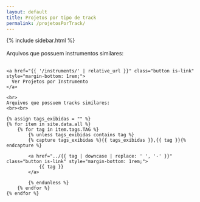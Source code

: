 ```yaml
---
layout: default
title: Projetos por tipo de track
permalink: /projetosPorTrack/
---
```

<meta charset="utf-8">
<main class="main-content">  
  <div class="publication">
    {% include sidebar.html %}

  <div class="container">
    <br>
    Arquivos que possuem instrumentos similares:
    <br><br>

    <a href="{{ '/instruments/' | relative_url }}" class="button is-link" style="margin-bottom: 1rem;">
      Ver Projetos por Instrumento
    </a>

    <br>
    Arquivos que possuem tracks similares:
    <br><br>

    {% assign tags_exibidas = "" %}
    {% for item in site.data.all %}
        {% for tag in item.tags.TAG %}
            {% unless tags_exibidas contains tag %}
            {% capture tags_exibidas %}{{ tags_exibidas }},{{ tag }}{% endcapture %}

            <a href="../{{ tag | downcase | replace: ' ', '-' }}" class="button is-link" style="margin-bottom: 1rem;">
                {{ tag }}
            </a>
            
            {% endunless %}
        {% endfor %}
    {% endfor %}
  </div>
  </div>
</main>
